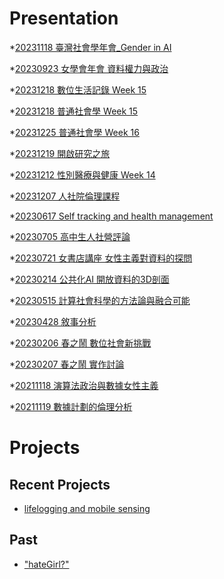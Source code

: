 # Presentation
*[20231118 臺灣社會學年會_Gender in AI]()

*[20230923 女學會年會 資料權力與政治]()

*[20231218 數位生活記錄 Week 15]()

*[20231218 普通社會學 Week 15](https://docs.google.com/presentation/d/e/2PACX-1vRuYm8wp8v124N0TSmRj5F7SZHpdRfrNzKdUUudNCO2xvUWdsghYIhyk1IibxsawcFoyP8wkyqnvUp9/pub?start=false&loop=false&delayms=3000)

*[20231225 普通社會學 Week 16]()

*[20231219 開啟研究之旅](https://docs.google.com/presentation/d/e/2PACX-1vT2bSJc8Ote0v_co4fc4xN_Wvw3Kr342-Rq38YWwMR9R-hauF4fGtJF7cZPyGfBa9JYQ8H8tGhJW4Nw/pub?start=false&loop=false&delayms=3000)

*[20231212 性別醫療與健康 Week 14]()

*[20231207 人社院倫理課程]()

*[20230617 Self tracking and health management]()

*[20230705 高中生人社營評論]()

*[20230721 女書店講座 女性主義對資料的探問]()

*[20230214 公共化AI 開放資料的3D剖面]()

*[20230515 計算社會科學的方法論與融合可能]()

*[20230428 敘事分析]()

*[20230206 春之鬧 數位社會新挑戰]()

*[20230207 春之鬧 實作討論]()


*[20211118 演算法政治與數據女性主義]()

*[20211119 數據計劃的倫理分析]()


# Projects

## Recent Projects
* [lifelogging and mobile sensing]()

## Past
* ["hateGirl?"]()

